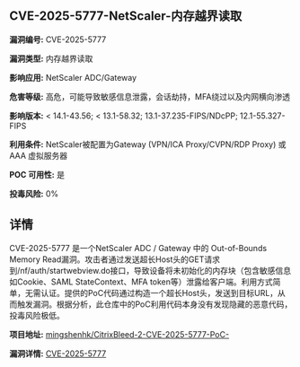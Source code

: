 ## CVE-2025-5777-NetScaler-内存越界读取

**漏洞编号:** CVE-2025-5777

**漏洞类型:** 内存越界读取

**影响应用:** NetScaler ADC/Gateway

**危害等级:** 高危，可能导致敏感信息泄露，会话劫持，MFA绕过以及内网横向渗透

**影响版本:** < 14.1-43.56; < 13.1-58.32; 13.1-37.235-FIPS/NDcPP; 12.1-55.327-FIPS

**利用条件:** NetScaler被配置为Gateway (VPN/ICA Proxy/CVPN/RDP Proxy) 或 AAA 虚拟服务器

**POC 可用性:** 是

**投毒风险:** 0%

## 详情

CVE-2025-5777 是一个NetScaler ADC / Gateway 中的 Out-of-Bounds Memory Read漏洞。攻击者通过发送超长Host头的GET请求到/nf/auth/startwebview.do接口，导致设备将未初始化的内存块（包含敏感信息如Cookie、SAML StateContext、MFA token等）泄露给客户端。利用方式简单，无需认证。提供的PoC代码通过构造一个超长Host头，发送到目标URL，从而触发漏洞。根据分析，此仓库中的PoC利用代码本身没有发现隐藏的恶意代码，投毒风险极低。

**项目地址:** [mingshenhk/CitrixBleed-2-CVE-2025-5777-PoC-](https://github.com/mingshenhk/CitrixBleed-2-CVE-2025-5777-PoC-)

**漏洞详情:** [CVE-2025-5777](https://nvd.nist.gov/vuln/detail/CVE-2025-5777)